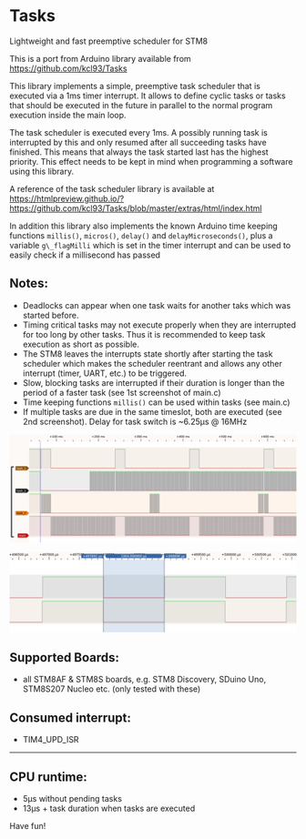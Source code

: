 # Tasks

Lightweight and fast preemptive scheduler for STM8

This is a port from Arduino library available from https://github.com/kcl93/Tasks 

This library implements a simple, preemptive task scheduler that is executed via a 1ms timer interrupt. 
It allows to define cyclic tasks or tasks that should be executed in the future in parallel to the normal program execution inside the main loop.

The task scheduler is executed every 1ms. A possibly running task is interrupted by this and only resumed after all succeeding tasks have finished. 
This means that always the task started last has the highest priority. This effect needs to be kept in mind when programming a software using this library.

A reference of the task scheduler library is available at https://htmlpreview.github.io/?https://github.com/kcl93/Tasks/blob/master/extras/html/index.html

In addition this library also implements the known Arduino time keeping functions `millis()`, `micros()`, `delay()` and `delayMicroseconds()`, 
plus a variable `g\_flagMilli` which is set in the timer interrupt and can be used to easily check if a millisecond has passed 


## Notes:

- Deadlocks can appear when one task waits for another taks which was started before.
- Timing critical tasks may not execute properly when they are interrupted for too long by other tasks. Thus it is recommended to keep task execution as short as possible.
- The STM8 leaves the interrupts state shortly after starting the task scheduler which makes the scheduler reentrant and allows any other interrupt (timer, UART, etc.) to be triggered.
- Slow, blocking tasks are interrupted if their duration is longer than the period of a faster task (see 1st screenshot of main.c)
- Time keeping functions `millis()` can be used within tasks (see main.c)
- If multiple tasks are due in the same timeslot, both are executed (see 2nd screenshot). Delay for task switch is ~6.25µs @ 16MHz 

<p align="center">
  <img src="images/multiple_tasks.png">
</p>
<p align="center">
  <img src="images/parallel_tasks.png">
</p>


## Supported Boards:

- all STM8AF & STM8S boards, e.g. STM8 Discovery, SDuino Uno, STM8S207 Nucleo etc. (only tested with these)


## Consumed interrupt:

- TIM4\_UPD\_ISR


***

## CPU runtime:

- 5μs without pending tasks
- 13μs + task duration when tasks are executed

Have fun! 
